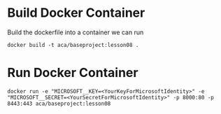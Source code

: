 ﻿# Build Docker Container
Build the dockerfile into a container we can run
```
docker build -t aca/baseproject:lesson08 .
```

# Run Docker Container
```
docker run -e "MICROSOFT__KEY=<YourKeyForMicrosoftIdentity>" -e "MICROSOFT__SECRET=<YourSecretForMicrosoftIdentity>" -p 8000:80 -p 8443:443 aca/baseproject:lesson08
```